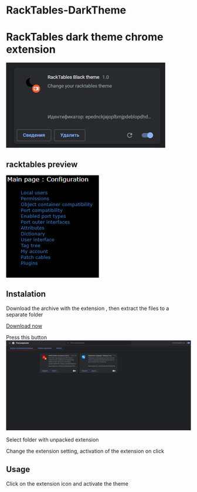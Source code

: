 # RackTables-DarkTheme

# RackTables dark theme chrome extension

![preview.png](preview.png "preview.png")

## racktables preview
![Rack](rack.png "rack.png")

## Instalation


Download the archive with the extension , then extract the files to a separate folder

[Download now](https://github.com/RedMooner/RackTables-DarkTheme/raw/main/rack-tables-blacktheme-extension.7z "Download zip")

Press this button
![p](1.PNG "1.png")

Select folder with unpacked extension

Change the extension setting, activation of the extension on click

## Usage

Click on the extension icon and activate the theme
